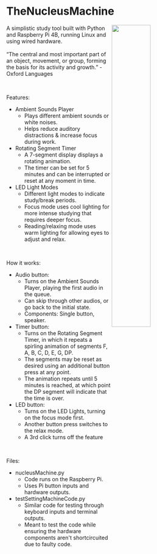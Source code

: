 # TheNucleusMachine

<img width="45%" src="https://i.imgur.com/jclOLGS.jpg" align="right"/>

A simplistic study tool built with Python and Raspberry Pi 4B, running Linux and using wired hardware.
<br/>
<br/>
“The central and most important part of an object, movement, or group, forming the basis for its activity and growth.” - Oxford Languages

<br/>


Features:
* Ambient Sounds Player
  * Plays different ambient sounds or white noises.
  * Helps reduce auditory distractions & increase focus during work.
* Rotating Segment Timer
  * A 7-segment display displays a rotating animation.
  * The timer can be set for 5 minutes and can be interrupted or reset at any moment in time.
* LED Light Modes
  * Different light modes to indicate study/break periods.
  * Focus mode uses cool lighting for more intense studying that requires deeper focus.
  * Reading/relaxing mode uses warm lighting for allowing eyes to adjust and relax.
<br/>

How it works:
* Audio button:
  * Turns on the Ambient Sounds Player, playing the first audio in the queue.
  * Can skip through other audios, or go back to the initial state.
  * Components: Single button, speaker.
* Timer button:
  * Turns on the Rotating Segment Timer, in which it repeats a spirling animation of segments F, A, B, C, D, E, G, DP.
  * The segments may be reset as desired using an additional button press at any point.
  * The animation repeats until 5 minutes is reached, at which point the DP segment will indicate that the time is over.
* LED button:
  * Turns on the LED Lights, turning on the focus mode first.
  * Another button press switches to the relax mode.
  * A 3rd click turns off the feature
<br/>

Files:
* nucleusMachine.py
  * Code runs on the Raspberry Pi.
  * Uses Pi button inputs and hardware outputs.
* testSettingMachineCode.py
  * Similar code for testing through keyboard inputs and terminal outputs.
  * Meant to test the code while ensuring the hardware components aren't shortcircuited due to faulty code.
